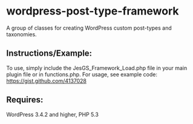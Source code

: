 wordpress-post-type-framework
=============================
A group of classes for creating WordPress custom post-types and taxonomies.

Instructions/Example:
-----
To use, simply include the JesGS_Framework_Load.php file in your main plugin file or in functions.php.
For usage, see example code: https://gist.github.com/4137028

Requires:
---------
WordPress 3.4.2 and higher, PHP 5.3

